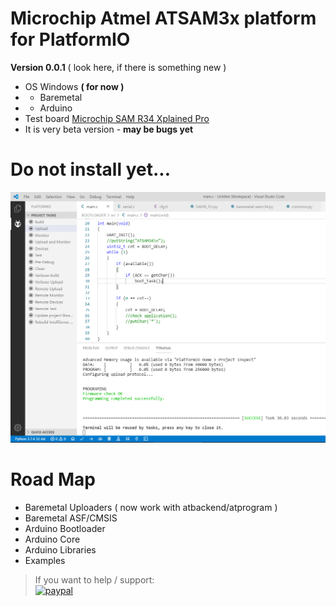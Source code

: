 # Microchip Atmel ATSAM3x platform for PlatformIO

 **Version 0.0.1** ( look here, if there is something new )
* OS Windows **( for now )** 
* * Baremetal
* * Arduino
* Test board [Microchip SAM R34 Xplained Pro](https://www.microchip.com/DevelopmentTools/ProductDetails/dm320111)
* It is very beta version - **may be bugs yet** 


# Do not install yet...

![sam](https://raw.githubusercontent.com/Wiz-IO/LIB/master/images/sam.png)

# Road Map
* Baremetal Uploaders ( now work with atbackend/atprogram )
* Baremetal ASF/CMSIS
* Arduino Bootloader
* Arduino Core
* Arduino Libraries
* Examples


>If you want to help / support:   
[![paypal](https://www.paypalobjects.com/en_US/i/btn/btn_donate_SM.gif)](https://www.paypal.com/cgi-bin/webscr?cmd=_s-xclick&hosted_button_id=ESUP9LCZMZTD6)
